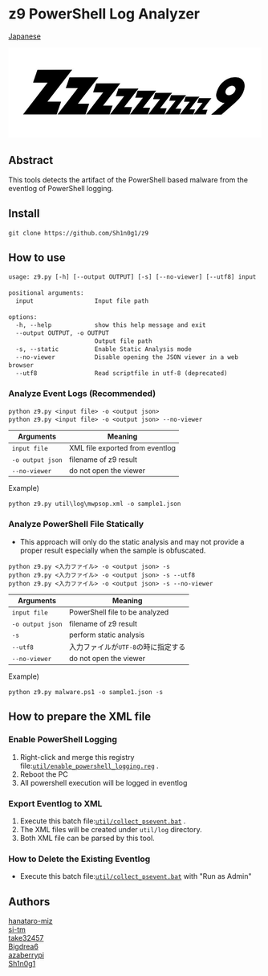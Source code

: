# z9 PowerShell Log Analyzer

[Japanese](./README.md)

![Z9 Logo](./img/logo.png)

## Abstract
This tools detects the artifact of the PowerShell based malware from the eventlog of PowerShell logging.

## Install
```
git clone https://github.com/Sh1n0g1/z9
```

## How to use
```
usage: z9.py [-h] [--output OUTPUT] [-s] [--no-viewer] [--utf8] input

positional arguments:
  input                 Input file path

options:
  -h, --help            show this help message and exit
  --output OUTPUT, -o OUTPUT
                        Output file path
  -s, --static          Enable Static Analysis mode
  --no-viewer           Disable opening the JSON viewer in a web browser
  --utf8                Read scriptfile in utf-8 (deprecated)
```


### Analyze Event Logs (Recommended)
```
python z9.py <input file> -o <output json>
python z9.py <input file> -o <output json> --no-viewer
```
|Arguments               |       Meaning                             |
|-------------------------|----------------------------------------|
|`input file`            |XML file exported from eventlog          |
|`-o output json`        |filename of z9 result                    |
|`--no-viewer `          |do not open the viewer                   |

Example)
```
python z9.py util\log\mwpsop.xml -o sample1.json
```

### Analyze PowerShell File Statically
* This approach will only do the static analysis and may not provide a proper result especially when the sample is obfuscated.
```
python z9.py <入力ファイル> -o <output json> -s
python z9.py <入力ファイル> -o <output json> -s --utf8
python z9.py <入力ファイル> -o <output json> -s --no-viewer
```
|Arguments               |       Meaning                             |
|-------------------------|----------------------------------------|
|`input file`            |PowerShell file to be analyzed           |
|`-o output json`        |filename of z9 result                    |
|`-s`                     |perform static analysis                      |
|`--utf8`                 |入力ファイルが`UTF-8`の時に指定する       |
|`--no-viewer `          |do not open the viewer                   |

Example)
```
python z9.py malware.ps1 -o sample1.json -s
```

## How to prepare the XML file
### Enable PowerShell Logging
1. Right-click and merge this registry file:[`util/enable_powershell_logging.reg`](./util/enable_powershell_logging.reg) .
2. Reboot the PC
3. All powershell execution will be logged in eventlog

### Export Eventlog to XML
1. Execute this batch file:[`util/collect_psevent.bat`](./util/collect_psevent.bat) .
2. The XML files will be created under `util/log` directory.
3. Both XML file can be parsed by this tool.

### How to Delete the Existing Eventlog
* Execute this batch file:[`util/collect_psevent.bat`](./util/clear_psevent.bat) with "Run as Admin"


## Authors
[hanataro-miz](https://github.com/hanataro-miz)  
[si-tm](https://github.com/si-tm)  
[take32457](https://github.com/take32457)  
[Bigdrea6](https://github.com/Bigdrea6)  
[azaberrypi](https://github.com/azaberrypi)  
[Sh1n0g1](https://github.com/Sh1n0g1)  
